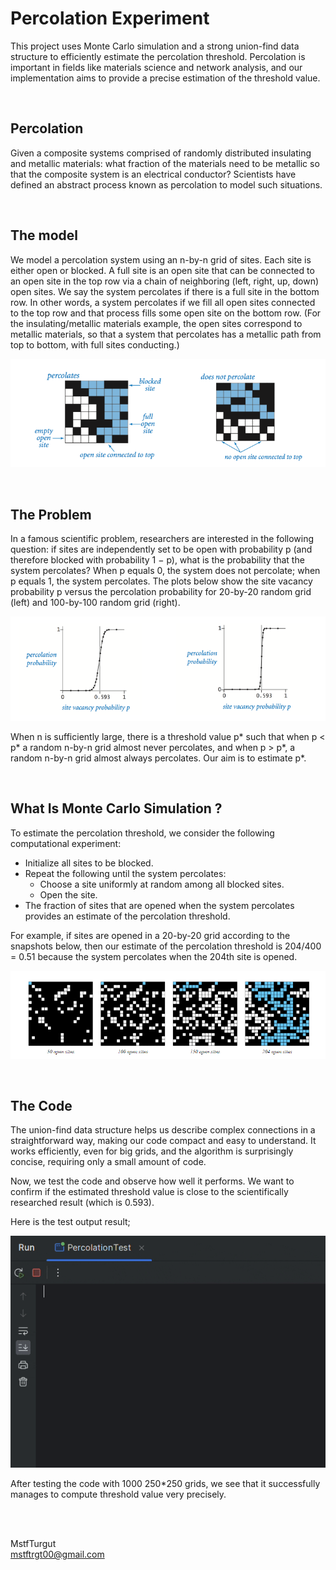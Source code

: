 # Percolation Experiment 

This project uses Monte Carlo simulation and a strong union-find data structure to efficiently estimate the percolation threshold. Percolation is important in fields like materials science and network analysis, and our implementation aims to provide a precise estimation of the threshold value.

<br>

## Percolation

Given a composite systems comprised of randomly distributed insulating and metallic materials: what fraction of the materials need to be metallic so that the composite system is an electrical conductor? Scientists have defined an abstract process known as percolation to model such situations.

<br>

## The model

We model a percolation system using an n-by-n grid of sites. Each site is either open or blocked. A full site is an open site that can be connected to an open site in the top row via a chain of neighboring (left, right, up, down) open sites. We say the system percolates if there is a full site in the bottom row. In other words, a system percolates if we fill all open sites connected to the top row and that process fills some open site on the bottom row. (For the insulating/metallic materials example, the open sites correspond to metallic materials, so that a system that percolates has a metallic path from top to bottom, with full sites conducting.)


![Model](assets/model.png)

<br>

## The Problem

In a famous scientific problem, researchers are interested in the following question: if sites are independently set to be open with probability p (and therefore blocked with probability 1 − p), what is the probability that the system percolates? When p equals 0, the system does not percolate; when p equals 1, the system percolates. The plots below show the site vacancy probability p versus the percolation probability for 20-by-20 random grid (left) and 100-by-100 random grid (right).

![Problem](assets/problem.png)

When n is sufficiently large, there is a threshold value p* such that when p < p* a random n-by-n grid almost never percolates, and when p > p*, a random n-by-n grid almost always percolates.  Our aim is to estimate p*.

<br>

## What Is Monte Carlo Simulation ?

To estimate the percolation threshold, we consider the following computational experiment:

- Initialize all sites to be blocked.
- Repeat the following until the system percolates:
  - Choose a site uniformly at random among all blocked sites.
  - Open the site.
- The fraction of sites that are opened when the system percolates provides an estimate of the percolation threshold.

For example, if sites are opened in a 20-by-20 grid according to the snapshots below, then our estimate of the percolation threshold is 204/400 = 0.51 because the system percolates when the 204th site is opened.

![Monte-Carlo](assets/monte.png)

<br>

## The Code

The union-find data structure helps us describe complex connections in a straightforward way, making our code compact and easy to understand. It works efficiently, even for big grids, and the algorithm is surprisingly concise, requiring only a small amount of code.

Now, we test the code and observe how well it performs. We want to confirm if the estimated threshold value is close to the scientifically researched result (which is 0.593).

Here is the test output result; 

![Output](assets/output.gif)

After testing the code with 1000 250*250 grids, we see that it successfully manages to compute threshold value very precisely.

<br>
<br>

MstfTurgut    
mstftrgt00@gmail.com
